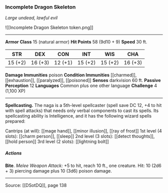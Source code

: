 ### Incomplete Dragon Skeleton
_Large undead, lawful evil_

![[Incomplete Dragon Skeleton token.png]]


---

**Armor Class** 15 (natural armor)
**Hit Points** 58 (9d10 + 9)
**Speed** 30 ft.

| STR     | DEX     | CON     | INT     | WIS     | CHA     |
|---------|---------|---------|---------|---------|---------|
| 15 (+2) | 16 (+3) | 12 (+1) | 15 (+2) | 15 (+2) | 16 (+3) |

**Damage Immunities** poison
**Condition Immunities** [[charmed]], [[exhaustion]], [[paralyzed]], [[poisoned]]
**Senses** darkvision 60 ft.
**Passive Perception** 12
**Languages** Common plus one other language
**Challenge** 4 (1,100 XP)

---

**Spellcasting.** The naga is a 5th-level spellcaster (spell save DC 12, +4 to hit with spell attacks) that needs only verbal components to cast its spells. Its spellcasting ability is Intelligence, and it has the following wizard spells prepared:

Cantrips (at will): [[mage hand]], [[minor illusion]], [[ray of frost]]
1st level (4 slots): [[charm person]], [[sleep]]
2nd level (3 slots): [[detect thoughts]], [[hold person]]
3rd level (2 slots): [[lightning bolt]]

##### Actions
**Bite**. _Melee Weapon Attack:_ +5 to hit, reach 10 ft., one creature. Hit: 10 (2d6 + 3) piercing damage plus 10 (3d6) poison damage.


---

Source: [[DSotDQ]], page 138